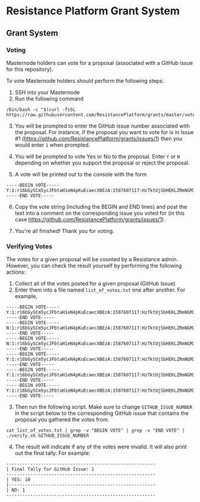 # Resistance Platform Grant System

## Grant System

### Voting

Masternode holders can vote for a proposal (associated with a GitHub issue for this repository).

To vote Masternode holders should perform the following steps:

1. SSH into your Masternode
2. Run the following command

```
/bin/bash -c "$(curl -fsSL https://raw.githubusercontent.com/ResistancePlatform/grants/master/vote.sh)"
```

3. You will be prompted to enter the GitHub issue number associated with the proposal. For instance, if the proposal you want to vote for is in Issue #1 (https://github.com/ResistancePlatform/grants/issues/1) then you would enter `1` when prompted.

4. You will be prompted to vote Yes or No to the proposal. Enter `Y` or `N` depending on whether you support the proposal or reject the proposal.

5. A vote will be printed out to the console with the form

```
-----BEGIN VOTE-----
Y:1:r16bGySCm5ycJFbtaH1eN4pKuEcaecXBEzA:1587607117:HzTktUjSbHEKLZRmNGM3ghIa6lKh7zAB/W18Pl8bl07KU7NflNu0JdGiOOHsi7p4yzdwO7rRqECEVNiyyEZK/MQ=
-----END VOTE-----
```

6. Copy the vote string (including the BEGIN and END lines) and post the text into a comment on the corresponding issue you voted for (in this case https://github.com/ResistancePlatform/grants/issues/1).

7. You're all finished! Thank you for voting.



### Verifying Votes

The votes for a given proposal will be counted by a Resistance admin. However, you can check the result yourself by performing the following actions:

1. Collect all of the votes posted for a given proposal (GitHub Issue)
2. Enter them into a file named `list_of_votes.txt` one after another. For example,

```
-----BEGIN VOTE-----
Y:1:r16bGySCm5ycJFbtaH1eN4pKuEcaecXBEzA:1587607117:HzTktUjSbHEKLZRmNGM3ghIa6lKh7zAB/W18Pl8bl07KU7NflNu0JdGiOOHsi7p4yzdwO7rRqECEVNiyyEZK/MQ=
-----END VOTE-----
-----BEGIN VOTE-----
N:1:r16bGySCm5ycJFbtaH1eN4pKuEcaecXBEzA:1587607117:HzTktUjSbHEKLZRmNGM3ghIa6lKh7zAB/W18Pl8bl07KU7NflNu0JdGiOOHsi7p4yzdwO7rRqECEVNiyyEZK/MQ=
-----END VOTE-----
-----BEGIN VOTE-----
N:1:r16bGySCm5ycJFbtaH1eN4pKuEcaecXBEzA:1587607117:HzTktUjSbHEKLZRmNGM3ghIa6lKh7zAB/W18Pl8bl07KU7NflNu0JdGiOOHsi7p4yzdwO7rRqECEVNiyyEZK/MQ=
-----END VOTE-----
-----BEGIN VOTE-----
Y:1:r16bGySCm5ycJFbtaH1eN4pKuEcaecXBEzA:1587607117:HzTktUjSbHEKLZRmNGM3ghIa6lKh7zAB/W18Pl8bl07KU7NflNu0JdGiOOHsi7p4yzdwO7rRqECEVNiyyEZK/MQ=
-----END VOTE-----
-----BEGIN VOTE-----
Y:1:r16bGySCm5ycJFbtaH1eN4pKuEcaecXBEzA:1587607117:HzTktUjSbHEKLZRmNGM3ghIa6lKh7zAB/W18Pl8bl07KU7NflNu0JdGiOOHsi7p4yzdwO7rRqECEVNiyyEZK/MQ=
-----END VOTE-----
-----BEGIN VOTE-----
Y:1:r16bGySCm5ycJFbtaH1eN4pKuEcaecXBEzA:1587607117:HzTktUjSbHEKLZRmNGM3ghIa6lKh7zAB/W18Pl8bl07KU7NflNu0JdGiOOHsi7p4yzdwO7rRqECEVNiyyEZK/MQ=
-----END VOTE-----
```

3. Then run the following script. Make sure to change `GITHUB_ISSUE_NUMBER` in the script below to the corresponding GitHub issue that contains the proposal you gathered the votes from.

```
cat list_of_votes.txt | grep -v "BEGIN VOTE" | grep -v "END VOTE" | ./verify.sh GITHUB_ISSUE_NUMBER
```

4. The result will indicate if any of the votes were invalid. It will also print out the final tally. For example:

```
--------------------------------------------------------
| Final Tally for GitHub Issue: 1
--------------------------------------------------------
| YES: 10
|-------------------------------------------------------
| NO: 1
--------------------------------------------------------
```